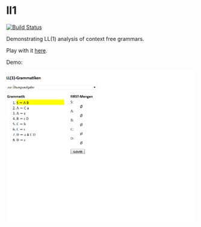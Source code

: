 ll1
===

[![Build Status](https://travis-ci.org/jvoigtlaender/ll1.svg?branch=master)](https://travis-ci.org/jvoigtlaender/ll1)

Demonstrating LL(1) analysis of context free grammars.

Play with it [here](https://jvoigtlaender.github.io/ll1).

Demo:

![LL(1) Demo](demo.gif)

